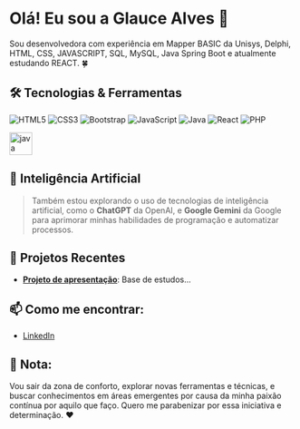 # Olá! Eu sou a Glauce Alves 👋

Sou desenvolvedora com experiência em Mapper BASIC da Unisys, Delphi, HTML, CSS, JAVASCRIPT, SQL, MySQL, Java Spring Boot e atualmente estudando REACT. :four_leaf_clover:

## 🛠 Tecnologias & Ferramentas

![HTML5](https://img.shields.io/badge/-HTML5-E34F26?style=flat-square&logo=html5&logoColor=white)
![CSS3](https://img.shields.io/badge/-CSS3-1572B6?style=flat-square&logo=css3)
![Bootstrap](https://img.shields.io/badge/-Bootstrap-1572B6?style=flat-square&logo=Bootstrap)
![JavaScript](https://img.shields.io/badge/-JavaScript-F7DF1E?style=flat-square&logo=javascript&logoColor=black)
![Java](https://img.shields.io/badge/-Java-F7DF1E?style=flat-square&logo=java&logoColor=black)
![React](https://img.shields.io/badge/-React-61DAFB?style=flat-square&logo=react&logoColor=black)
![PHP](https://img.shields.io/badge/-PHP-777BB4?style=flat-square&logo=php&logoColor=white)

<a href="https://www.java.com"
target="_blank" rel="noreferrer"> <img src="https://
raw.githubusercontent.com/devicons/
devicon/master/icons/java/java-original.svg" alt="java" width="40" height="40"/> </a>
 

## 🤖 Inteligência Artificial

> Também estou explorando o uso de tecnologias de inteligência artificial, como o **ChatGPT** da OpenAI, e **Google Gemini** da Google para aprimorar minhas habilidades de programação e automatizar processos.


## 🚀 Projetos Recentes

- **[Projeto de apresentação]([link_para_o_projeto](https://glaucealves.github.io/projeto-site/))**: Base de estudos...

## 📫 Como me encontrar:

- [LinkedIn]([link_para_o_linkedin](https://www.linkedin.com/in/glauce-alves-48256b143/))

📌 **Nota:**
-
Vou sair da zona de conforto, explorar novas ferramentas e técnicas, e buscar conhecimentos em áreas emergentes por causa da minha paixão contínua por aquilo que faço.
Quero me parabenizar por essa iniciativa e determinação. :heart:
